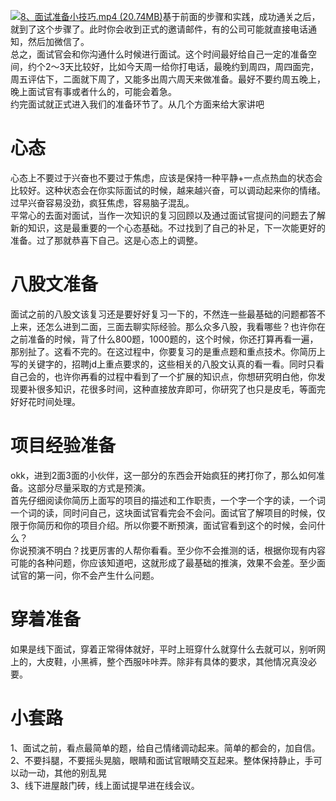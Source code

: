 [![8、面试准备小技巧.mp4 (20.74MB)](https://gw.alipayobjects.com/mdn/prod_resou/afts/img/A*NNs6TKOR3isAAAAAAAAAAABkARQnAQ)](https://www.yuque.com/docs/176645953?_lake_card=%7B%22status%22%3A%22done%22%2C%22name%22%3A%228%E3%80%81%E9%9D%A2%E8%AF%95%E5%87%86%E5%A4%87%E5%B0%8F%E6%8A%80%E5%B7%A7.mp4%22%2C%22size%22%3A21747252%2C%22taskId%22%3A%22u6c2f216f-66a3-45ba-94af-6413de17b64%22%2C%22taskType%22%3A%22upload%22%2C%22url%22%3Anull%2C%22cover%22%3Anull%2C%22videoId%22%3A%22inputs%2Fprod%2Fyuque%2F2024%2F29413969%2Fmp4%2F1719844625210-0c3757d7-04ef-423c-a42f-dd1b29de4189.mp4%22%2C%22download%22%3Afalse%2C%22__spacing%22%3A%22both%22%2C%22id%22%3A%22IhepH%22%2C%22margin%22%3A%7B%22top%22%3Atrue%2C%22bottom%22%3Atrue%7D%2C%22card%22%3A%22video%22%7D#IhepH)基于前面的步骤和实践，成功通关之后，就到了这个步骤了。此时你会收到正式的邀请邮件，有的公司可能就直接电话通知，然后加微信了。<br />总之，面试官会和你沟通什么时候进行面试。这个时间最好给自己一定的准备空间，约个2～3天比较好，比如今天周一给你打电话，最晚约到周四，周四面完，周五评估下，二面就下周了，又能多出周六周天来做准备。最好不要约周五晚上，晚上面试官有事或者什么的，可能会着急。<br />约完面试就正式进入我们的准备环节了。从几个方面来给大家讲吧
# 心态
心态上不要过于兴奋也不要过于焦虑，应该是保持一种平静+一点点热血的状态会比较好。这种状态会在你实际面试的时候，越来越兴奋，可以调动起来你的情绪。过早兴奋容易没劲，疯狂焦虑，容易脑子混乱。<br />平常心的去面对面试，当作一次知识的复习回顾以及通过面试官提问的问题去了解新的知识，这是最重要的一个心态基础。不过找到了自己的补足，下一次能更好的准备。过了那就恭喜下自己。这是心态上的调整。
# 八股文准备
面试之前的八股文该复习还是要好好复习一下的，不然连一些最基础的问题都答不上来，还怎么进到二面，三面去聊实际经验。那么众多八股，我看哪些？也许你在之前准备的时候，背了什么800题，1000题的，这个时候，你还打算再看一遍，那别扯了。这看不完的。在这过程中，你要复习的是重点题和重点技术。你简历上写的关键字的，招聘jd上重点要求的，这些相关的八股文认真的看一看。同时只看自己会的，也许你再看的过程中看到了一个扩展的知识点，你想研究明白他，你发现要补很多知识，花很多时间，这种直接放弃即可，你研究了也只是皮毛，等面完好好花时间处理。
# 项目经验准备
okk，进到2面3面的小伙伴，这一部分的东西会开始疯狂的拷打你了，那么如何准备。这部分尽量采取的方式是预演。<br />首先仔细阅读你简历上面写的项目的描述和工作职责，一个字一个字的读，一个词一个词的读，同时问自己，这块面试官看完会不会问。面试官了解项目的时候，仅限于你简历和你的项目介绍。所以你要不断预演，面试官看到这个的时候，会问什么？<br />你说预演不明白？找更厉害的人帮你看看。至少你不会推测的话，根据你现有内容可能的各种问题，你应该知道吧，这就形成了最基础的推演，效果不会差。至少面试官的第一问，你不会产生什么问题。
# 穿着准备
如果是线下面试，穿着正常得体就好，平时上班穿什么就穿什么去就可以，别听网上的，大皮鞋，小黑裤，整个西服咔咔弄。除非有具体的要求，其他情况真没必要。
# 小套路
1、面试之前，看点最简单的题，给自己情绪调动起来。简单的都会的，加自信。<br />2、不要抖腿，不要摇头晃脑，眼睛和面试官眼睛交互起来。整体保持静止，手可以动一动，其他的别乱晃<br />3、线下进屋敲门砖，线上面试提早进在线会议。


